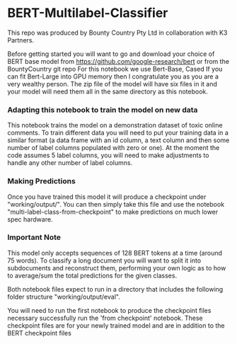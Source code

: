 # BERT-Multilabel-Classifier

This repo was produced by Bounty Country Pty Ltd in collaboration with K3 Partners. 

Before getting started you will want to go and download your choice of BERT base model from https://github.com/google-research/bert or from the BountyCountry git repo
For this notebook we use Bert-Base, Cased If you can fit Bert-Large into GPU memory then I congratulate you as you are a very wealthy person. The zip file of the model will have six files in it and your model will need them all in the same directory as this notebook.

### Adapting this notebook to train the model on new data
This notebook trains the model on a demonstration dataset of toxic online comments. To train different data you will need to put your training data in a similar format (a data frame with an id column, a text column and then some number of label columns populated with zero or one). At the moment the code assumes 5 label columns, you will need to make adjustments to handle any other number of label columns.

### Making Predictions
Once you have trained this model it will produce a checkpoint under "working/output/". You can then simply take this file and use the notebook "multi-label-class-from-checkpoint" to make predictions on much lower spec hardware.

### Important Note
This model only accepts sequences of 128 BERT tokens at a time (around 75 words). To classify a long document you will want to split it into subdocuments and reconstruct them, performing your own logic as to how to average/sum the total predictions for the given classes.

Both notebook files expect to run in a directory that includes the following folder structure "working/output/eval".

You will need to run the first notebook to produce the checkpoint files necessary successfully run the 'from checkpoint' notebook. These checkpoint files are for your newly trained model and are in addition to the BERT checkpoint files
